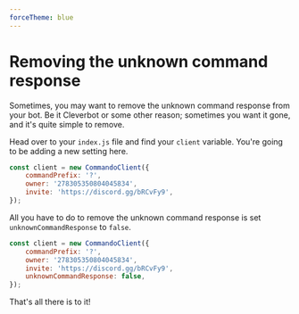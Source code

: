 ```yaml
---
forceTheme: blue
---
```


# Removing the unknown command response

Sometimes, you may want to remove the unknown command response from your bot. Be it Cleverbot or some other reason; sometimes you want it gone, and it's quite simple to remove.

Head over to your `index.js` file and find your `client` variable. You're going to be adding a new setting here.

```js
const client = new CommandoClient({
	commandPrefix: '?',
	owner: '278305350804045834',
	invite: 'https://discord.gg/bRCvFy9',
});
```

All you have to do to remove the unknown command response is set `unknownCommandResponse` to `false`.

```js
const client = new CommandoClient({
	commandPrefix: '?',
	owner: '278305350804045834',
	invite: 'https://discord.gg/bRCvFy9',
	unknownCommandResponse: false,
});
```

That's all there is to it!
